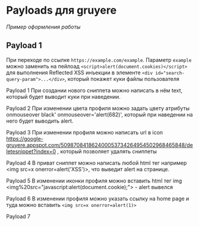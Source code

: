 # Payloads для gruyere

_Пример оформления работы_

## Payload 1

При переходе по ссылке `https://example.com/example`. Параметр `example` можно заменить на пейлоад `<script>alert(document.cookies)</script>` для выполнения Reflected XSS инъекции в элементе `<div id="search-query-param">...</div>`, который покажет куки файлы пользователя

Payload 1
При создании нового сниппета можно написать в нём <a onmouseover="alert(document.cookie) href='#'">text</a>, который будет выводит куки при наведении.

Payload 2
При изменении цвета профиля можно задать цвету атрибуты onmouseover black' onmouseover='alert(682)', который при наведении на него будет выводить alert.

Payload 3
При изменении профиля можно написать url в icon https://google-gruyere.appspot.com/509870841862400053734264954502968465848/deletesnippet?index=0 , который позволяет удалять сниппеты

Payload 4
В приват сниппет можно написать любой html тег например <img src=x onerror=alert('XSS')>, что выведит alert на странице.

Payload 5
В изменении иконки профиля можно вставить html тег img <img%20src="javascript:alert(document.cookie);"></img> - alert вывелся

Payload 6
В изменении профиля можно указать ссылку на home page и туда можно вставить `<img src=x onerror=alert(1)>`

Payload 7

